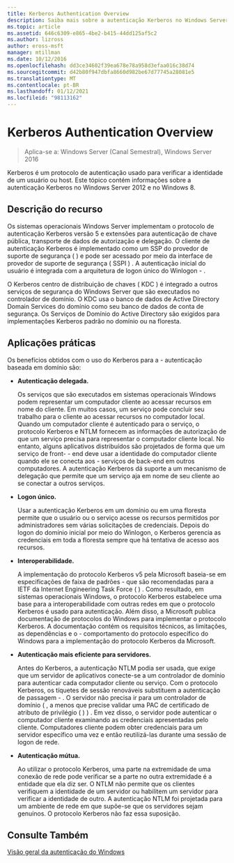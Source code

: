 ```yaml
---
title: Kerberos Authentication Overview
description: Saiba mais sobre a autenticação Kerberos no Windows Server 2012 e no Windows 8.
ms.topic: article
ms.assetid: 646c6309-e865-4be2-b415-44dd125af5c2
ms.author: lizross
author: eross-msft
manager: mtillman
ms.date: 10/12/2016
ms.openlocfilehash: dd3ce34602f39ea678e78a958d3efaa016c38d74
ms.sourcegitcommit: d42b80f947dbfa8660d982be67d77745a28081e5
ms.translationtype: MT
ms.contentlocale: pt-BR
ms.lasthandoff: 01/12/2021
ms.locfileid: "98113162"
---
```

# <a name="kerberos-authentication-overview"></a>Kerberos Authentication Overview

>Aplica-se a: Windows Server (Canal Semestral), Windows Server 2016

Kerberos é um protocolo de autenticação usado para verificar a identidade de um usuário ou host. Este tópico contém informações sobre a autenticação Kerberos no Windows Server 2012 e no Windows 8.

## <a name="feature-description"></a><a name="BKMK_OVER"></a>Descrição do recurso
Os sistemas operacionais Windows Server implementam o protocolo de autenticação Kerberos versão 5 e extensões para autenticação de chave pública, transporte de dados de autorização e delegação. O cliente de autenticação Kerberos é implementado como um SSP do provedor de suporte de segurança \( \) e pode ser acessado por meio da interface de provedor de suporte de segurança \( SSPI \) . A autenticação inicial do usuário é integrada com a arquitetura de logon único do Winlogon \- .

O Kerberos centro de distribuição de chaves \( KDC \) é integrado a outros serviços de segurança do Windows Server que são executados no controlador de domínio. O KDC usa o banco de dados de Active Directory Domain Services do domínio como seu banco de dados de conta de segurança. Os Serviços de Domínio do Active Directory são exigidos para implementações Kerberos padrão no domínio ou na floresta.

## <a name="practical-applications"></a><a name="kerb_tr_Kerb_Benefits"></a>Aplicações práticas
Os benefícios obtidos com o uso do Kerberos para a \- autenticação baseada em domínio são:

-   **Autenticação delegada.**

    Os serviços que são executados em sistemas operacionais Windows podem representar um computador cliente ao acessar recursos em nome do cliente. Em muitos casos, um serviço pode concluir seu trabalho para o cliente ao acessar recursos no computador local. Quando um computador cliente é autenticado para o serviço, o protocolo Kerberos e NTLM fornecem as informações de autorização de que um serviço precisa para representar o computador cliente local. No entanto, alguns aplicativos distribuídos são projetados de forma que um serviço de front- \- end deve usar a identidade do computador cliente quando ele se conecta aos \- serviços de back-end em outros computadores. A autenticação Kerberos dá suporte a um mecanismo de delegação que permite que um serviço aja em nome de seu cliente ao se conectar a outros serviços.

-   **Logon único.**

    Usar a autenticação Kerberos em um domínio ou em uma floresta permite que o usuário ou o serviço acesse os recursos permitidos por administradores sem várias solicitações de credenciais. Depois do logon do domínio inicial por meio do Winlogon, o Kerberos gerencia as credenciais em toda a floresta sempre que há tentativa de acesso aos recursos.

-   **Interoperabilidade.**

    A implementação do protocolo Kerberos v5 pela Microsoft baseia-se em especificações de faixa de padrões \- que são recomendadas para a IETF da Internet Engineering Task Force \( \) . Como resultado, em sistemas operacionais Windows, o protocolo Kerberos estabelece uma base para a interoperabilidade com outras redes em que o protocolo Kerberos é usado para autenticação. Além disso, a Microsoft publica documentação de protocolos do Windows para implementar o protocolo Kerberos. A documentação contém os requisitos técnicos, as limitações, as dependências e o \- comportamento do protocolo específico do Windows para a implementação do protocolo Kerberos da Microsoft.

-   **Autenticação mais eficiente para servidores.**

    Antes do Kerberos, a autenticação NTLM podia ser usada, que exige que um servidor de aplicativos conecte-se a um controlador de domínio para autenticar cada computador cliente ou serviço. Com o protocolo Kerberos, os tíquetes de sessão renováveis substituem a autenticação de passagem \- . O servidor não precisa ir para um controlador de domínio \( , a menos que precise validar uma PAC de certificado de atributo de privilégio \( \) \) . Em vez disso, o servidor pode autenticar o computador cliente examinando as credenciais apresentadas pelo cliente. Computadores cliente podem obter credenciais para um servidor específico uma vez e então reutilizá-las durante uma sessão de logon de rede.

-   **Autenticação mútua.**

    Ao utilizar o protocolo Kerberos, uma parte na extremidade de uma conexão de rede pode verificar se a parte no outra extremidade é a entidade que ela diz ser. O NTLM não permite que os clientes verifiquem a identidade de um servidor ou habilitem um servidor para verificar a identidade de outro. A autenticação NTLM foi projetada para um ambiente de rede em que supõe-se que os servidores sejam genuínos. O protocolo Kerberos não faz essa suposição.

## <a name="see-also"></a>Consulte Também
[Visão geral da autenticação do Windows](../windows-authentication/windows-authentication-overview.md)


